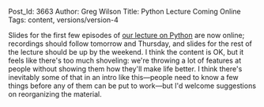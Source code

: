 Post_Id: 3663
Author: Greg Wilson
Title: Python Lecture Coming Online
Tags: content, versions/version-4

<p>Slides for the first few episodes of <a href="/4_0/python/">our lecture on Python</a> are now online; recordings should follow tomorrow and Thursday, and slides for the rest of the lecture should be up by the weekend.  I think the content is OK, but it feels like there's too much shoveling: we're throwing a lot of features at people without showing them how they'll make life better.  I think there's inevitably some of that in an intro like this&mdash;people need to know a few things before any of them can be put to work&mdash;but I'd welcome suggestions on reorganizing the material.</p>
